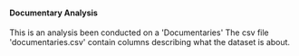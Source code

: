 #### Documentary Analysis
This is an analysis been conducted on a 'Documentaries'
The csv file 'documentaries.csv' contain columns describing what the dataset is about.
